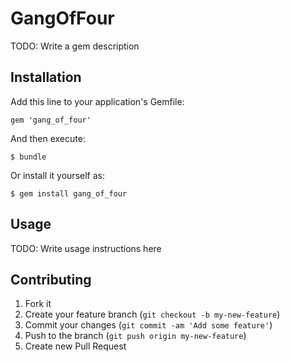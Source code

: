 # GangOfFour

TODO: Write a gem description

## Installation

Add this line to your application's Gemfile:

    gem 'gang_of_four'

And then execute:

    $ bundle

Or install it yourself as:

    $ gem install gang_of_four

## Usage

TODO: Write usage instructions here

## Contributing

1. Fork it
2. Create your feature branch (`git checkout -b my-new-feature`)
3. Commit your changes (`git commit -am 'Add some feature'`)
4. Push to the branch (`git push origin my-new-feature`)
5. Create new Pull Request
